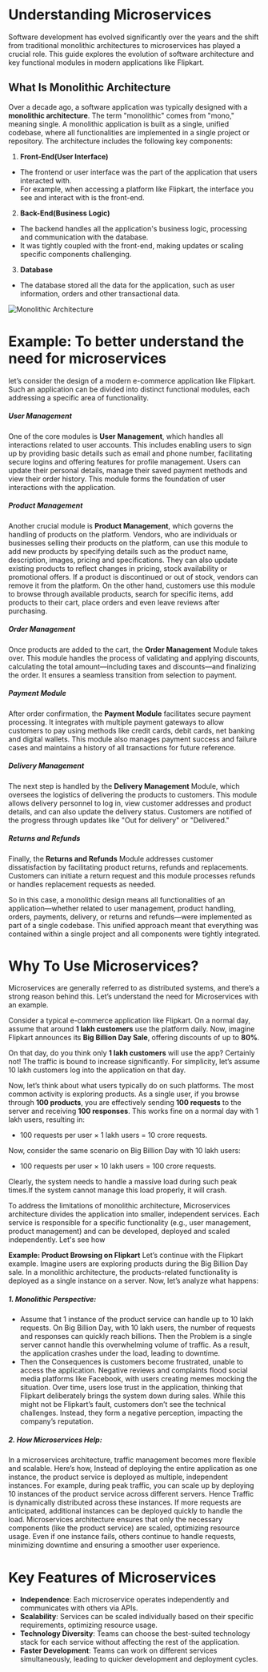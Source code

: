 # Understanding Microservices
Software development has evolved significantly over the years and the shift from traditional monolithic architectures to microservices has played a crucial role. This guide explores the evolution of software architecture and key functional modules in modern applications like Flipkart.

## What Is Monolithic Architecture
Over a decade ago, a software application was typically designed with a **monolithic architecture**. The term "monolithic" comes from "mono," meaning single. A monolithic application is built as a single, unified codebase, where all functionalities are implemented in a single project or repository. The architecture includes the following key components:
1. **Front-End(User Interface)**
- The frontend or user interface was the part of the application that users interacted with.
- For example, when accessing a platform like Flipkart, the interface you see and interact with is the front-end.
2. **Back-End(Business Logic)**
- The backend handles all the application's business logic, processing and communication with the database.
- It was tightly coupled with the front-end, making updates or scaling specific components challenging.
3. **Database**
- The database stored all the data for the application, such as user information, orders and other transactional data.

![Monolithic Architecture](https://github.com/KalyaniGunnam/backend-learnings/blob/main/notes/images/monolithic%20architecture.webp)


# Example: To better understand the need for microservices
let’s consider the design of a modern e-commerce application like Flipkart. Such an application can be divided into distinct functional modules, each addressing a specific area of functionality.

##### User Management
One of the core modules is **User Management**, which handles all interactions related to user accounts. This includes enabling users to sign up by providing basic details such as email and phone number, facilitating secure logins and offering features for profile management. Users can update their personal details, manage their saved payment methods and view their order history. This module forms the foundation of user interactions with the application.

##### Product Management
Another crucial module is **Product Management**, which governs the handling of products on the platform. Vendors, who are individuals or businesses selling their products on the platform, can use this module to add new products by specifying details such as the product name, description, images, pricing and specifications. They can also update existing products to reflect changes in pricing, stock availability or promotional offers. If a product is discontinued or out of stock, vendors can remove it from the platform. On the other hand, customers use this module to browse through available products, search for specific items, add products to their cart, place orders and even leave reviews after purchasing.

##### Order Management
Once products are added to the cart, the **Order Management** Module takes over. This module handles the process of validating and applying discounts, calculating the total amount—including taxes and discounts—and finalizing the order. It ensures a seamless transition from selection to payment.

##### Payment Module
After order confirmation, the **Payment Module** facilitates secure payment processing. It integrates with multiple payment gateways to allow customers to pay using methods like credit cards, debit cards, net banking and digital wallets. This module also manages payment success and failure cases and maintains a history of all transactions for future reference.


##### Delivery Management
The next step is handled by the **Delivery Management** Module, which oversees the logistics of delivering the products to customers. This module allows delivery personnel to log in, view customer addresses and product details, and can also update the delivery status. Customers are notified of the progress through updates like "Out for delivery" or "Delivered."

##### Returns and Refunds
Finally, the **Returns and Refunds** Module addresses customer dissatisfaction by facilitating product returns, refunds and replacements. Customers can initiate a return request and this module processes refunds or handles replacement requests as needed.

So in this case, a monolithic design means all functionalities of an application—whether related to user management, product handling, orders, payments, delivery, or returns and refunds—were implemented as part of a single codebase. This unified approach meant that everything was contained within a single project and all components were tightly integrated.

# Why To Use Microservices?

Microservices are generally referred to as distributed systems, and there’s a strong reason behind this. Let’s understand the need for Microservices with an example. 

Consider a typical e-commerce application like Flipkart. On a normal day, assume that around **1 lakh customers** use the platform daily. Now, imagine Flipkart announces its **Big Billion Day Sale**, offering discounts of up to **80%**.

On that day, do you think only **1 lakh customers** will use the app? Certainly not! The traffic is bound to increase significantly. For simplicity, let’s assume 10 lakh customers log into the application on that day.

Now, let’s think about what users typically do on such platforms. The most common activity is exploring products. As a single user, if you browse through **100 products**, you are effectively sending **100 requests** to the server and receiving **100 responses**. This works fine on a normal day with 1 lakh users, resulting in:
- 100 requests per user × 1 lakh users = 10 crore requests.

Now, consider the same scenario on Big Billion Day with 10 lakh users:
- 100 requests per user × 10 lakh users = 100 crore requests.

Clearly, the system needs to handle a massive load during such peak times.If the system cannot manage this load properly, it will crash. 

To address the limitations of monolithic architecture, Microservices architecture divides the application into smaller, independent services. Each service is responsible for a specific functionality (e.g., user management, product management) and can be developed, deployed and scaled independently. Let's see how

**Example: Product Browsing on Flipkart**
Let’s continue with the Flipkart example. Imagine users are exploring products during the Big Billion Day sale. In a monolithic architecture, the products-related functionality is deployed as a single instance on a server. Now, let’s analyze what happens:

##### 1. Monolithic Perspective:
- Assume that 1 instance of the product service can handle up to 10 lakh requests. On Big Billion Day, with 10 lakh users, the number of requests and responses can quickly reach billions. Then the Problem is a single server cannot handle this overwhelming volume of traffic. As a result, the application crashes under the load, leading to downtime.
- Then the Consequences is customers become frustrated, unable to access the application. Negative reviews and complaints flood social media platforms like Facebook, with users creating memes mocking the situation. Over time, users lose trust in the application, thinking that Flipkart deliberately brings the system down during sales. While this might not be Flipkart’s fault, customers don’t see the technical challenges. Instead, they form a negative perception, impacting the company’s reputation.

##### 2. How Microservices Help:
In a microservices architecture, traffic management becomes more flexible and scalable. Here’s how, 
Instead of deploying the entire application as one instance, the product service is deployed as multiple, independent instances. For example, during peak traffic, you can scale up by deploying 10 instances of the product service across different servers. Hence  Traffic is dynamically distributed across these instances. If more requests are anticipated, additional instances can be deployed quickly to handle the load. Microservices architecture ensures that only the necessary components (like the product service) are scaled, optimizing resource usage. Even if one instance fails, others continue to handle requests, minimizing downtime and ensuring a smoother user experience.

# Key Features of Microservices
- **Independence**: Each microservice operates independently and communicates with others via APIs.
- **Scalability**: Services can be scaled individually based on their specific requirements, optimizing resource usage.
- **Technology Diversity**: Teams can choose the best-suited technology stack for each service without affecting the rest of the application.
- **Faster Development**: Teams can work on different services simultaneously, leading to quicker development and deployment cycles.
